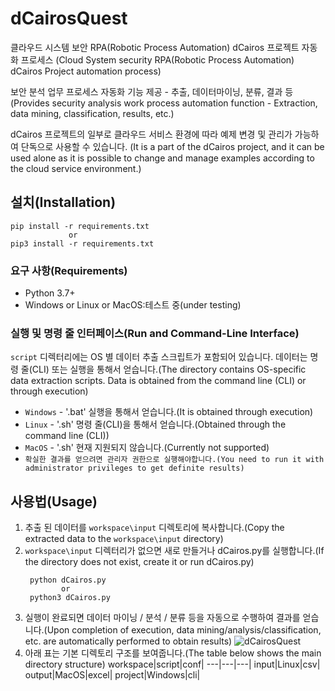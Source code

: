 # dCairosQuest

클라우드 시스템 보안 RPA(Robotic Process Automation) dCairos 프로젝트 자동화 프로세스
(Cloud System security RPA(Robotic Process Automation) dCairos Project automation process)

보안 분석 업무 프로세스 자동화 기능 제공 - 추출, 데이터마이닝, 분류, 결과 등
(Provides security analysis work process automation function - Extraction, data mining, classification, results, etc.)

dCairos 프로젝트의 일부로 클라우드 서비스 환경에 따라 예제 변경 및 관리가 가능하여 단독으로 사용할 수 있습니다.
(It is a part of the dCairos project, and it can be used alone as it is possible to change and manage examples according to the cloud service environment.)


## 설치(Installation)
```
pip install -r requirements.txt
             or
pip3 install -r requirements.txt
```
### 요구 사항(Requirements)
  * Python 3.7+
  * Windows or Linux or MacOS:테스트 중(under testing)

### 실행 및 명령 줄 인터페이스(Run and Command-Line Interface)
`script` 디렉터리에는 OS 별 데이터 추출 스크립트가 포함되어 있습니다. 데이터는 명령 줄(CLI) 또는 실행을 통해서 얻습니다.(The directory contains OS-specific data extraction scripts. Data is obtained from the command line (CLI) or through execution)

* `Windows` - '.bat' 실행을 통해서 얻습니다.(It is obtained through execution)
* `Linux` - '.sh' 명령 줄(CLI)을 통해서 얻습니다.(Obtained through the command line (CLI))
* `MacOS` - '.sh' 현재 지원되지 않습니다.(Currently not supported)
* `확실한 결과를 얻으려면 관리자 권한으로 실행해야합니다.(You need to run it with administrator privileges to get definite results)`

## 사용법(Usage)
1. 추출 된 데이터를 `workspace\input` 디렉토리에 복사합니다.(Copy the extracted data to the `workspace\input` directory)
2. `workspace\input` 디렉터리가 없으면 새로 만들거나 dCairos.py를 실행합니다.(If the directory does not exist, create it or run dCairos.py)
   ```
    python dCairos.py
           or
    python3 dCairos.py
   ```
3. 실행이 완료되면 데이터 마이닝 / 분석 / 분류 등을 자동으로 수행하여 결과를 얻습니다.(Upon completion of execution, data mining/analysis/classification, etc. are automatically performed to obtain results)
   ![dCairosQuest](https://user-images.githubusercontent.com/46318494/119313293-57e6b180-bcae-11eb-8199-86c8070e6fc0.jpg)
4. 아래 표는 기본 디렉토리 구조를 보여줍니다.(The table below shows the main directory structure)
   workspace|script|conf|
   ---|---|---|
   input|Linux|csv|
   output|MacOS|excel|
   project|Windows|cli|